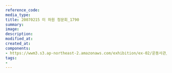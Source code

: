 ```yaml
---
reference_code:
media_type:
title: 20070215 미 하원 청문회_1790
summary:
image:
description:
modified_at:
created_at:
components:
- https://wwm3.s3.ap-northeast-2.amazonaws.com/exhibition/ex-02/운동사관/연대로희망을만들다/20070215+미+하원+청문회_1790.jpg
tags:
-
---
```

